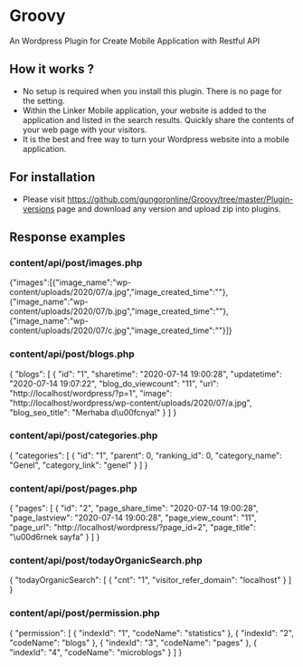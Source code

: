 # Groovy
An Wordpress Plugin for Create Mobile Application with Restful API

## How it works ?
- No setup is required when you install this plugin. There is no page for the setting.
- Within the Linker Mobile application, your website is added to the application and listed in the search results. Quickly share the contents of your web page with your visitors.
- It is the best and free way to turn your Wordpress website into a mobile application.

## For installation
- Please visit https://github.com/gungoronline/Groovy/tree/master/Plugin-versions page and download any version and upload zip into plugins.

## Response examples
### content/api/post/images.php
{"images":[{"image_name":"wp-content/uploads/2020/07/a.jpg","image_created_time":""},{"image_name":"wp-content/uploads/2020/07/b.jpg","image_created_time":""},{"image_name":"wp-content/uploads/2020/07/c.jpg","image_created_time":""}]}

### content/api/post/blogs.php
{
    "blogs": [
        {
            "id": "1",
            "sharetime": "2020-07-14 19:00:28",
            "updatetime": "2020-07-14 19:07:22",
            "blog_do_viewcount": "11",
            "url": "http:\/\/localhost\/wordpress\/?p=1",
            "image": "http:\/\/localhost\/wordpress\/wp-content\/uploads\/2020\/07\/a.jpg",
            "blog_seo_title": "Merhaba d\u00fcnya!"
        }
    ]
}

### content/api/post/categories.php
{
    "categories": [
        {
            "id": "1",
            "parent": 0,
            "ranking_id": 0,
            "category_name": "Genel",
            "category_link": "genel"
        }
    ]
}

### content/api/post/pages.php
{
    "pages": [
        {
            "id": "2",
            "page_share_time": "2020-07-14 19:00:28",
            "page_lastview": "2020-07-14 19:00:28",
            "page_view_count": "11",
            "page_url": "http:\/\/localhost\/wordpress\/?page_id=2",
            "page_title": "\u00d6rnek sayfa"
        }
    ]
}

### content/api/post/todayOrganicSearch.php
{
    "todayOrganicSearch": [
        {
            "cnt": "1",
            "visitor_refer_domain": "localhost"
        }
    ]
}

### content/api/post/permission.php
{
    "permission": [
        {
            "indexId": "1",
            "codeName": "statistics"
        },
        {
            "indexId": "2",
            "codeName": "blogs"
        },
        {
            "indexId": "3",
            "codeName": "pages"
        },
        {
            "indexId": "4",
            "codeName": "microblogs"
        }
    ]
}

